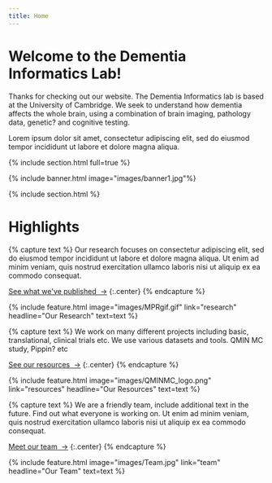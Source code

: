 ```yaml
---
title: Home
---
```


# Welcome to the Dementia Informatics Lab!

Thanks for checking out our website. The Dementia Informatics lab is based at the University of Cambridge. We seek to understand how dementia affects the whole brain, using a combination of brain imaging, pathology data, genetic? and cognitive testing.

Lorem ipsum dolor sit amet, consectetur adipiscing elit, sed do eiusmod tempor incididunt ut labore et dolore magna aliqua.

{% include section.html full=true %}

{% include banner.html image="images/banner1.jpg"%}

{% include section.html %}

# Highlights

{% capture text %}
Our research focuses on consectetur adipiscing elit, sed do eiusmod tempor incididunt ut labore et dolore magna aliqua.
Ut enim ad minim veniam, quis nostrud exercitation ullamco laboris nisi ut aliquip ex ea commodo consequat.

[See what we've published &nbsp;→](research)
{:.center}
{% endcapture %}

{%
  include feature.html
  image="images/MPRgif.gif"
  link="research"
  headline="Our Research"
  text=text
%}

{% capture text %}
We work on many different projects including basic, translational, clinical trials etc. We use various datasets and tools. QMIN MC study, Pippin? etc

[See our resources &nbsp;→](resources)
{:.center}
{% endcapture %}

{%
  include feature.html
  image="images/QMINMC_logo.png"
  link="resources"
  headline="Our Resources"
  text=text
%}

{% capture text %}
We are a friendly team, include additional text in the future. Find out what everyone is working on. Ut enim ad minim veniam, quis nostrud exercitation ullamco laboris nisi ut aliquip ex ea commodo consequat.

[Meet our team &nbsp;→](team)
{:.center}
{% endcapture %}

{%
  include feature.html
  image="images/Team.jpg"
  link="team"
  headline="Our Team"
  text=text
%}

